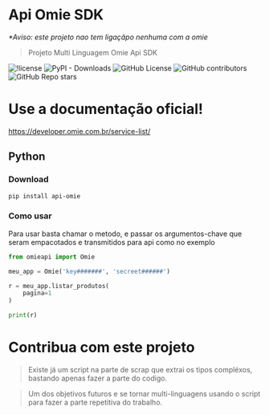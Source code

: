 <!-- -*- coding: latin-1 -*- -->

# Api Omie SDK

<em> *Aviso: este projeto nao tem ligaçãpo nenhuma com a omie</em>

> Projeto Multi Linguagem Omie Api SDK

![!license](https://img.shields.io/github/license/MikalROn/ApiOmie-nao-oficial.svg)
![PyPI - Downloads](https://img.shields.io/pypi/dd/api-omie)
![GitHub License](https://img.shields.io/github/license/MikalROn/ApiOmieSDK)
![GitHub contributors](https://img.shields.io/github/contributors/MikalROn/ApiOmieSDK)
![GitHub Repo stars](https://img.shields.io/github/stars/MikalROn/ApiOmieSDK)


#   Use a documentação oficial!

https://developer.omie.com.br/service-list/

## Python

### Download

``````shell
pip install api-omie
``````

### Como usar

<p> Para usar basta chamar o metodo, 
e passar os argumentos-chave que seram empacotados e transmitidos para api como no exemplo</p>

``````python
from omieapi import Omie

meu_app = Omie('key#######', 'secreet######')

r = meu_app.listar_produtos(
    pagina=1
)

print(r)
``````

# Contribua com este projeto

> Existe já um script na parte de scrap que extrai os tipos compléxos, bastando apenas fazer a parte do codigo.

> Um dos objetivos futuros e se tornar multi-linguagens usando o script para fazer a parte repetitiva do trabalho.
